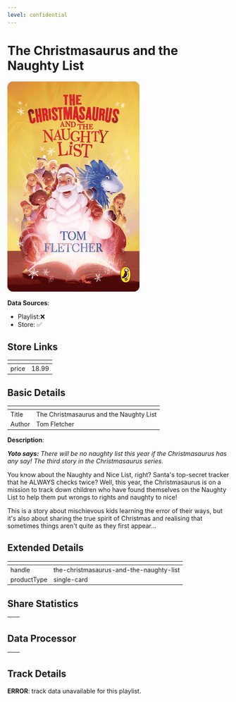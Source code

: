 ```yaml
---
level: confidential
---
```

# The Christmasaurus and the Naughty List

![card_[4ZDa2].png](../../img/cards/card_[4ZDa2].png)

**Data Sources**: 

- Playlist:❌
- Store: ✅


## Store Links

| <!-- --> | <!-- --> |
| - | - |
| price | 18.99 |


## Basic Details

| <!-- --> | <!-- --> |
| - | - |
| Title | The Christmasaurus and the Naughty List |
| Author | Tom Fletcher |

**Description**:

_**Yoto says:** There will be no naughty list this year if the Christmasaurus has any say! The third story in the Christmasaurus series._  

You know about the Naughty and Nice List, right? Santa's top-secret tracker that he ALWAYS checks twice? Well, this year, the Christmasaurus is on a mission to track down children who have found themselves on the Naughty List to help them put wrongs to rights and naughty to nice!  
  
This is a story about mischievous kids learning the error of their ways, but it's also about sharing the true spirit of Christmas and realising that sometimes things aren't quite as they first appear...


## Extended Details

| <!-- --> | <!-- --> |
| - | - |
| handle | the-christmasaurus-and-the-naughty-list |
| productType | single-card |


## Share Statistics

| <!-- --> | <!-- --> |
| - | - |


## Data Processor

| <!-- --> | <!-- --> |
| - | - |


## Track Details

**ERROR**: track data unavailable for this playlist.
